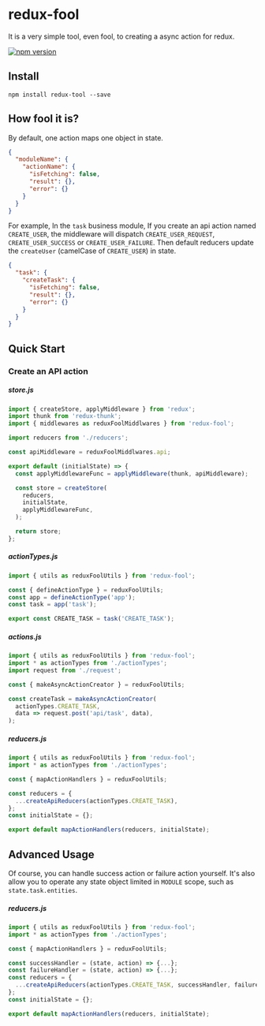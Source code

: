 # redux-fool
It is a very simple tool, even fool, to creating a async action for redux. 

[![npm version](https://badge.fury.io/js/redux-fool.svg)](https://badge.fury.io/js/redux-fool)

## Install
```
npm install redux-tool --save
```

## How fool it is?
By default, one action maps one object in state.

```json
{
  "moduleName": {
    "actionName": {
      "isFetching": false,
      "result": {},
      "error": {}
    }
  }
}
```

For example, In the ```task``` business module, If you create an api action named ``` CREATE_USER ```, the middleware will dispatch ``` CREATE_USER_REQUEST ```, ``` CREATE_USER_SUCCESS ``` or ``` CREATE_USER_FAILURE ```. Then default reducers update the ```createUser``` (camelCase of ```CREATE_USER```) in state.
```json
{
  "task": {
    "createTask": {
      "isFetching": false,
      "result": {},
      "error": {}
    }
  }
}
```

## Quick Start
### Create an API action
##### store.js
```javascript
import { createStore, applyMiddleware } from 'redux';
import thunk from 'redux-thunk';
import { middlewares as reduxFoolMiddlwares } from 'redux-fool';

import reducers from './reducers';

const apiMiddleware = reduxFoolMiddlwares.api;

export default (initialState) => {
  const applyMiddlewareFunc = applyMiddleware(thunk, apiMiddleware);

  const store = createStore(
    reducers,
    initialState,
    applyMiddlewareFunc,
  );

  return store;
};
```

##### actionTypes.js
```javascript
import { utils as reduxFoolUtils } from 'redux-fool';

const { defineActionType } = reduxFoolUtils;
const app = defineActionType('app');
const task = app('task');

export const CREATE_TASK = task('CREATE_TASK');

```

##### actions.js
```javascript
import { utils as reduxFoolUtils } from 'redux-fool';
import * as actionTypes from './actionTypes';
import request from './request';

const { makeAsyncActionCreator } = reduxFoolUtils;

const createTask = makeAsyncActionCreator(
  actionTypes.CREATE_TASK,
  data => request.post('api/task', data),
);
```

##### reducers.js
```javascript
import { utils as reduxFoolUtils } from 'redux-fool';
import * as actionTypes from './actionTypes';

const { mapActionHandlers } = reduxFoolUtils;

const reducers = {
  ...createApiReducers(actionTypes.CREATE_TASK),
};
const initialState = {};

export default mapActionHandlers(reducers, initialState);
```
## Advanced Usage
Of course, you can handle success action or failure action yourself. It's also allow you to operate any state object limited in ```MODULE``` scope, such as ```state.task.entities```.
##### reducers.js
```javascript
import { utils as reduxFoolUtils } from 'redux-fool';
import * as actionTypes from './actionTypes';

const { mapActionHandlers } = reduxFoolUtils;

const successHandler = (state, action) => {...};
const failureHandler = (state, action) => {...};
const reducers = {
  ...createApiReducers(actionTypes.CREATE_TASK, successHandler, failureHandler),
};
const initialState = {};

export default mapActionHandlers(reducers, initialState);
